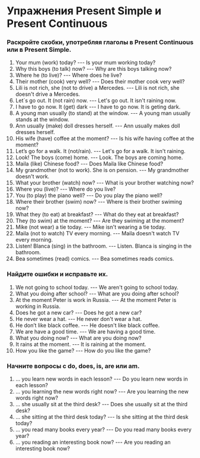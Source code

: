 # Упражнения Present Simple и Present Continuous

### Раскройте скобки, употребляя глаголы в Present Continuous или в Present Simple.

1. Your mum (work) today?                            --- Is your mum working today?
2. Why this boys (to talk) now?                      --- Why are this boys talking now?
3. Where he (to live)?                               --- Where does he live?
4. Their mother (cook) very well?                    --- Does their mother cook very well?
5. Lili is not rich, she (not to drive) a Mercedes.  --- Lili is not rich, she doesn't drive a Mercedes.
6. Let´s go out. It (not rain) now.                  --- Let's go out. It isn't raining now.
7. I have to go now. It (get) dark                   --- I have to go now. It is geting dark.
8. A young man usually (to stand) at the window.     --- A young man usually stands at the window.
9. Ann usually (make) doll dresses herself.          --- Ann usually makes doll dresses herself.
10. His wife (have) coffee at the moment?            --- Is his wife having coffee at the moment?
11. Let’s go for a walk. It (not/rain).              --- Let's go for a walk. It isn't raining.
12. Look! The boys (come) home.                      --- Look. The boys are coming home.
13. Maila (like) Chinese food?                       --- Does Maila like Chinese food?
14. My grandmother (not to work). She is on pension. --- My grandmother doesn't work.
15. What your brother (watch) now?                   --- What is your brother watching now?
16. Where you (live)?                                --- Where do you live?
17. You (to play) the piano well?                    --- Do you play the piano well?
18. Where their brother (swim) now?                  --- Where is their brother swiming now?
19. What they (to eat) at   breakfast?               --- What do they eat at breakfast?
20. They (to swim) at the moment?                    --- Are they swiming at the moment?
21. Mike (not wear) a tie today.                     --- Mike isn't wearing a tie today.
22. Maila (not to watch) TV every morning.           --- Maila doesn't watch TV every morning.
23. Listen! Blanca (sing) in the bathroom.           --- Listen. Blanca is singing in the bathroom.
24. Bea sometimes (read) comics.                     --- Bea sometimes reads comics.

### Найдите ошибки и исправьте их.
1. We not going to school today.                     --- We aren't going to school today.
2. What you doing after school?                      --- What are you doing after school?
3. At the moment Peter is work in Russia.            --- At the moment Peter is working in Russia.
4. Does he got a new car?                            --- Does he got a new car?
5. He never wear a hat.                              --- He never don't wear a hat.
6. He don’t like black coffee.                       --- He doesn't like black coffee.
7. We are have a good time.                          --- We are having a good time.
8. What you doing now?                               --- What are you doing now?
9. It rains at the moment.                           --- It is raining at the moment.
10. How you like the game?                           --- How do you like the game? 

### Начните вопросы с do, does, is, are или am. 

1. … you learn new words in each lesson?             --- Do you learn new words in each lesson?
2. … you learning the new words right now?           --- Are you learning the new words right now?
3. … she usually sit at the third desk?              --- Does she usually sit at the third desk? 
4. … she sitting at the third desk today?            --- Is she sitting at the third desk today?
5. … you read many books every year?                 --- Do you read many books every year?
6. … you reading an interesting book now?            --- Are you reading an interesting book now?
